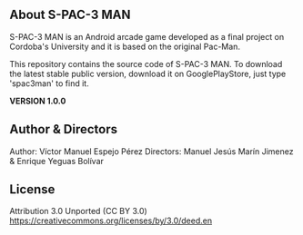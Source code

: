 About S-PAC-3 MAN
------------

S-PAC-3 MAN is an Android arcade game developed as a final project on Cordoba's University and it is based on the original Pac-Man.

This repository contains the source code of S-PAC-3 MAN. To download the latest stable public version, download it on GooglePlayStore, just type 'spac3man' to find it.

**VERSION 1.0.0**

Author & Directors
---
Author: Víctor Manuel Espejo Pérez
Directors: Manuel Jesús Marín Jimenez & Enrique Yeguas Bolívar

License
---
Attribution 3.0 Unported (CC BY 3.0) 
https://creativecommons.org/licenses/by/3.0/deed.en